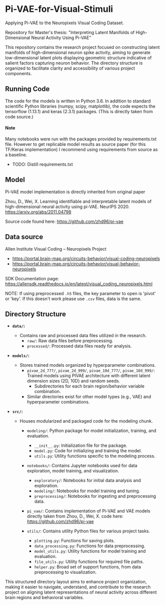 # Pi-VAE-for-Visual-Stimuli
Applying Pi-VAE to the Neuropixels Visual Coding Dataset.

Repository for Master's thesis: "Interpreting Latent Manifolds of High-Dimensional Neural Activity Using Pi-VAE"

This repository contains the research project focused on constructing latent manifolds of high-dimensional neuron spike activity, aiming to generate low-dimensional latent plots displaying geometric structure indicative of salient factors capturing neuron behavior. The directory structure is organized to facilitate clarity and accessibility of various project components.


## Running Code
The code for the models is written in Python 3.6. In addition to standard scientific Python libraries (numpy, scipy, matplotlib), the code expects the tensorflow (1.13.1) and keras (2.3.1) packages.
(This is directly taken from code source.)

  #### Note
  Many notebooks were run with the packages provided by requirements.txt file. However to get replicable model results as source paper (for this TF/Keras implementation) I recommend using requirements from source as a baseline.
  - TODO: Distill requirements.txt

## Model
Pi-VAE model implementation is directly inherited from original paper

Zhou, D., Wei, X. Learning identifiable and interpretable latent models of high-dimensional neural activity using pi-VAE. NeurIPS 2020. https://arxiv.org/abs/2011.04798

Source code found here: https://github.com/zhd96/pi-vae

## Data source
Allen Institute Visual Coding – Neuropixels Project
  - https://portal.brain-map.org/circuits-behavior/visual-coding-neuropixels
  - https://portal.brain-map.org/circuits-behavior/visual-behavior-neuropixels

  SDK Documentation page: https://allensdk.readthedocs.io/en/latest/visual_coding_neuropixels.html

NOTE: If using preprocessed `.h5` files, the key parameter to open is 'pivot' or 'key'. If this doesn't work please use `.csv` files, data is the same.

## Directory Structure

  - **`data/`:**
    - Contains raw and processed data files utilized in the research.
      - `raw/`: Raw data files before preprocessing.
      - `processed/`: Processed data files ready for analysis.

  - **`models/`:**
    - Stores trained models organized by hyperparameter combinations.
      - `pivae_2d_777/`, `pivae_2d_999/`, `pivae_10d_777/`, `pivae_10d_999/`: Trained models using PIVAE architecture with different latent dimension sizes (2D, 10D) and random seeds.
        - Subdirectories for each brain region/behavior variable combination.
      - Similar directories exist for other model types (e.g., VAE) and hyperparameter combinations.
  - **`src/`:**
    - Houses modularized and packaged code for the modeling chunk.
      - `modeling/`: Python package for model initialization, training, and evaluation.
        - `__init__.py`: Initialization file for the package.
        - `model.py`: Code for initializing and training the model.
        - `utils.py`: Utility functions specific to the modeling process.

      - `notebooks/`: Contains Jupyter notebooks used for data exploration, model training, and visualization.
          - `exploratory/`: Notebooks for initial data analysis and exploration.
          - `modeling/`: Notebooks for model training and tuning.
          - `preprocessing/`: Notebooks for ingesting and preprocessing data.

      - `pi_vae/`: Contains implementation of Pi-VAE and VAE models directly taken from Zhou, D., Wei, X. code here: https://github.com/zhd96/pi-vae

      - `utils/`: Contains utility Python files for various project tasks.
          - `plotting.py`: Functions for saving plots.
          - `data_processing.py`: Functions for data preprocessing.
          - `model_utils.py`: Utility functions for model training and evaluation.
          - `file_utils.py`: Utility functions for required file paths.
          - `helper.py`: Broad set of support functions, from data preprocessing to visualization.

  This structured directory layout aims to enhance project organization, making it easier to navigate, understand, and contribute to the research project on aligning latent representations of neural activity across different brain regions and behavioral variables.
